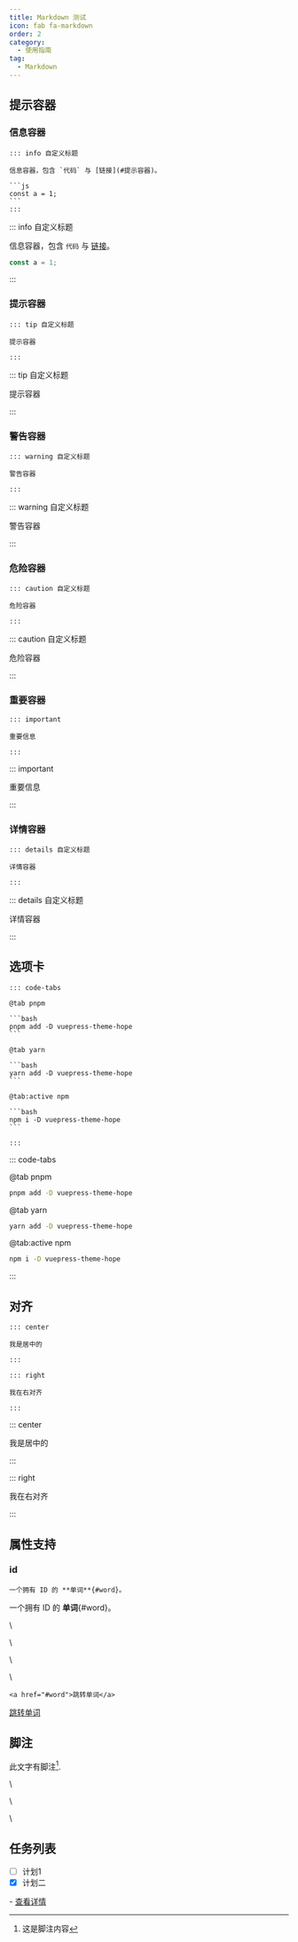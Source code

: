 ```yaml
---
title: Markdown 测试
icon: fab fa-markdown
order: 2
category:
  - 使用指南
tag:
  - Markdown
---
```


## 提示容器

### 信息容器

````
::: info 自定义标题

信息容器，包含 `代码` 与 [链接](#提示容器)。

```js
const a = 1;
```
:::
````



::: info 自定义标题

信息容器，包含 `代码` 与 [链接](#提示容器)。

```javascript
const a = 1;
```

:::

### 提示容器

```
::: tip 自定义标题

提示容器

:::
```



::: tip 自定义标题

提示容器

:::

### 警告容器



```
::: warning 自定义标题

警告容器

:::
```



::: warning 自定义标题

警告容器

:::

### 危险容器

```
::: caution 自定义标题

危险容器

:::
```





::: caution 自定义标题

危险容器

:::



### 重要容器

```
::: important

重要信息

:::
```

::: important

重要信息

:::

### 详情容器

```
::: details 自定义标题

详情容器

:::
```



::: details 自定义标题

详情容器

:::

## 选项卡

````
::: code-tabs

@tab pnpm

```bash
pnpm add -D vuepress-theme-hope
```

@tab yarn

```bash
yarn add -D vuepress-theme-hope
```

@tab:active npm

```bash
npm i -D vuepress-theme-hope
```

:::
````

::: code-tabs

@tab pnpm

```bash
pnpm add -D vuepress-theme-hope
```

@tab yarn

```bash
yarn add -D vuepress-theme-hope
```

@tab:active npm

```bash
npm i -D vuepress-theme-hope
```

:::

## 对齐

```
::: center

我是居中的

:::

::: right

我在右对齐

:::
```

::: center

我是居中的

:::

::: right

我在右对齐

:::

## 属性支持

### id

```
一个拥有 ID 的 **单词**{#word}。
```

一个拥有 ID 的 **单词**{#word}。



\\

\\

\

\





```
<a href="#word">跳转单词</a>
```

<a href="#word">跳转单词</a>

##  脚注

此文字有脚注[^first].



\

\

\\

[^first]: 这是脚注内容

## 任务列表



- [ ] 计划1
- [x] 计划二

\- [查看详情](https://theme-hope.vuejs.press/zh/guide/markdown/tasklist.html)



